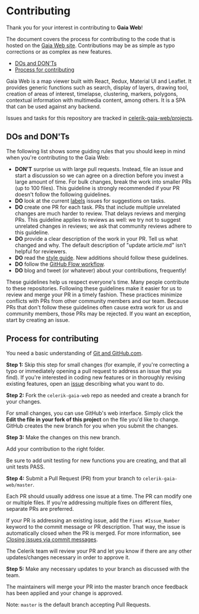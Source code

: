 # Contributing

Thank you for your interest in contributing to **Gaia Web**!

The document covers the process for contributing to the code that is hosted on the [Gaia Web site](https://github.com/celerik/celerik-gaia-web). Contributions may be as simple as typo corrections or as complex as new features.

- [DOs and DON'Ts](#dos-and-donts)
- [Process for contributing](#process-for-contributing)

Gaia Web is a map viewer built with React, Redux, Material UI and Leaflet. It provides generic functions such as search, display of layers, drawing tool, creation of areas of interest, timelapse, clustering, markers, polygons, contextual information with multimedia content, among others. It is a SPA that can be used against any backend.

Issues and tasks for this repository are tracked in [celerik-gaia-web/projects](https://github.com/celerik/celerik-gaia-web/projects).

## DOs and DON'Ts

The following list shows some guiding rules that you should keep in mind when you're contributing to the Gaia Web:

- **DON'T** surprise us with large pull requests. Instead, file an issue and start a discussion so we can agree on a direction before you invest a large amount of time. For bulk changes, break the work into smaller PRs (up to 100 files). This guideline is strongly recommended if your PR doesn't follow the following guidelines.
- **DO** look at the current [labels](https://github.com/celerik/celerik-gaia-web/labels) issues for suggestions on tasks.
- **DO** create one PR for each task. PRs that include multiple unrelated changes are much harder to review. That delays reviews and merging PRs. This guideline applies to reviews as well: we try not to suggest unrelated changes in reviews; we ask that community reviews adhere to this guideline.
- **DO** provide a clear description of the work in your PR. Tell us what changed and why. The default description of "update article.md" isn't helpful for reviewers.
- **DO** read the [style guide](https://github.com/airbnb/javascript). New additions should follow these guidelines.
- **DO** follow the [GitHub Flow workflow](https://guides.github.com/introduction/flow/).
- **DO** blog and tweet (or whatever) about your contributions, frequently!

These guidelines help us respect everyone's time. Many people contribute to these repositories. Following these guidelines make it easier for us to review and merge your PR in a timely fashion. These practices minimize conflicts with PRs from other community members and our team. Because PRs that don't follow these guidelines often cause extra work for us and community members, those PRs may be rejected. If you want an exception, start by creating an issue.

## Process for contributing

You need a basic understanding of [Git and GitHub.com](https://guides.github.com/activities/hello-world/).

**Step 1:** Skip this step for small changes (for example, if you're correcting a typo or immediately opening a pull request to address an issue that you find). If you're interested in coding new features or in thoroughly revising existing features, open an [issue](https://github.com/celerik/celerik-gaia-web/issues) describing what you want to do.

**Step 2:** Fork the `celerik-gaia-web` repo as needed and create a branch for your changes.

For small changes, you can use GitHub's web interface. Simply click the **Edit the file in your fork of this project** on the file you'd like to change. GitHub creates the new branch for you when you submit the changes.

**Step 3:** Make the changes on this new branch.

Add your contribution to the right folder.

Be sure to add unit testing for new functions you are creating, and that all unit tests PASS.

**Step 4:** Submit a Pull Request (PR) from your branch to `celerik-gaia-web/master`.

Each PR should usually address one issue at a time. The PR can modify one or multiple files. If you're addressing multiple fixes on different files, separate PRs are preferred.

If your PR is addressing an existing issue, add the `Fixes #Issue_Number` keyword to the commit message or PR description. That way, the issue is automatically closed when the PR is merged. For more information, see [Closing issues via commit messages](https://help.github.com/articles/closing-issues-via-commit-messages/).

The Celerik team will review your PR and let you know if there are any other updates/changes necessary in order to approve it.

**Step 5:** Make any necessary updates to your branch as discussed with the team.

The maintainers will merge your PR into the master branch once feedback has been applied and your change is approved.

Note: `master` is the default branch accepting Pull Requests.
